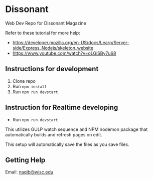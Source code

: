 # Dissonant	
Web Dev Repo for Dissonant Magazine	

 Refer to these tutorial for more help: 
 - https://developer.mozilla.org/en-US/docs/Learn/Server-side/Express_Nodejs/skeleton_website	
 - https://www.youtube.com/watch?v=oLGiSBy7u68

 ## Instructions for development	
1. Clone repo	
2. Run `npm install`	
3. Run `npm run devstart` 	

## Instruction for Realtime developing
- Run `npm run devstart` 

This utilizes GULP watch sequence and NPM nodemon package that automatically builds and refresh pages on edit.

 This setup will automatically save the files as you save files.	

 ## Getting Help	
Email: naqib@wisc.edu
